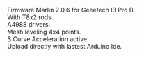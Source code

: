 Firmware Marlin 2.0.6 for Geeetech I3 Pro B.  
With T8x2 rods.  
A4988 drivers.  
Mesh leveling 4x4 points.  
S Curve Acceleration active.  
Upload directly with lastest Arduino Ide.  
